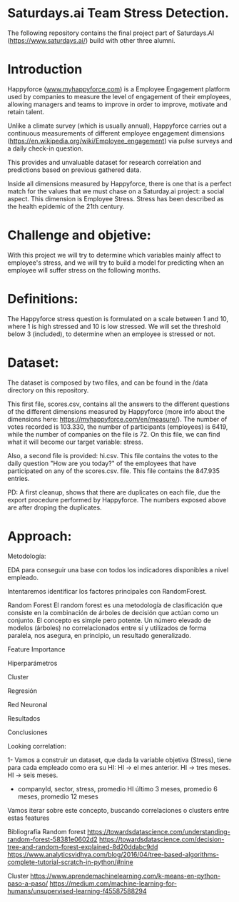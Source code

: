 # Saturdays.ai Team Stress Detection.

The following repository contains the final project part of Saturdays.AI (https://www.saturdays.ai/) build with other three alumni.

# Introduction

Happyforce (www.myhappyforce.com) is a Employee Engagement platform used by companies to measure the level of engagement of their employees, allowing managers and teams to improve in order to improve, motivate and retain talent.

Unlike a climate survey (which is usually annual), Happyforce carries out a continuous measurements of different employee engagement dimensions (https://en.wikipedia.org/wiki/Employee_engagement) via pulse surveys and a daily check-in question.

This provides and unvaluable dataset for research correlation and predictions based on previous gathered data.

Inside all dimensions measured by Happyforce, there is one that is a perfect match for the values that we must chase on a Saturday.ai project: a social aspect. 
This dimension is Employee Stress. Stress has been described as the health epidemic of the 21th century.

# Challenge and objetive:

With this project we will try to determine which variables mainly affect to employee's stress, and we will try to build a model for predicting when an employee will suffer stress on the following months.

# Definitions:

The Happyforce stress question is formulated on a scale between 1 and 10, where 1 is high stressed and 10 is low stressed. We will set the threshold below 3 (included), to determine when an employee is stressed or not.

# Dataset:

The dataset is composed by two files, and can be found in the /data directory on this repository.

This first file, scores.csv, contains all the answers to the different questions of the different dimensions measured by Happyforce (more info about the dimensions here: https://myhappyforce.com/en/measure/). The number of votes recorded is 103.330, the number of participants (employees) is 6419, while the number of companies on the file is 72. On this file, we can find what it will become our target variable: stress.

Also, a second file is provided: hi.csv. This file contains the votes to the daily question "How are you today?" of the employees that have participated on any of the scores.csv. file. This file contains the 847.935 entries.

PD: A first cleanup, shows that there are duplicates on each file, due the export procedure performed by Happyforce. The numbers exposed above are after droping the duplicates.

# Approach:

Metodología:

EDA para conseguir una base con todos los indicadores disponibles a nivel empleado.

Intentaremos identificar los factores principales con RandomForest.

Random Forest
El random forest es una metodología de clasificación que consiste en la combinación de árboles de decisión que actúan como un conjunto. El concepto es simple pero potente. Un número elevado de modelos (árboles) no correlacionados entre sí y utilizados de forma paralela, nos asegura, en principio, un resultado generalizado.

Feature Importance


Hiperparámetros


Cluster




Regresión



Red Neuronal


Resultados



Conclusiones






Looking correlation:

1- Vamos a construir un dataset, que dada la variable objetiva (Stress), tiene para cada empleado como era su HI:
	HI -> el mes anterior.
	HI -> tres meses.
	HI -> seis meses.

* companyId, sector, stress, promedio HI último 3 meses, promedio 6 meses, promedio 12 meses

Vamos  iterar sobre este concepto, buscando correlaciones o clusters entre estas features

Bibliografía
Random forest
https://towardsdatascience.com/understanding-random-forest-58381e0602d2
https://towardsdatascience.com/decision-tree-and-random-forest-explained-8d20ddabc9dd
https://www.analyticsvidhya.com/blog/2016/04/tree-based-algorithms-complete-tutorial-scratch-in-python/#nine

Cluster
https://www.aprendemachinelearning.com/k-means-en-python-paso-a-paso/
https://medium.com/machine-learning-for-humans/unsupervised-learning-f45587588294
